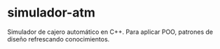 # simulador-atm
Simulador de cajero automático en C++. Para aplicar POO, patrones de diseño refrescando conocimientos.

